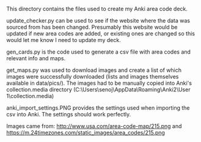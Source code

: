 This directory contains the files used to create my Anki area code deck.

update_checker.py can be used to see if the website where the data was sourced from has been changed. Presumably this website would be updated if new area codes are added, or existing ones are changed so this would let me know I need to update my deck.

gen_cards.py is the code used to generate a csv file with area codes and relevant info and maps.

get_maps.py was used to download images and create a list of which images were successfully downloaded (lists and images themselves available in data/pics/). The images had to be manually copied into Anki's collection.media directory (C:\Users\senoj\AppData\Roaming\Anki2\User 1\collection.media)

anki_import_settings.PNG provides the settings used when importing the csv into Anki. The settings should work perfectly.

Images came from:
http://www.usa.com/area-code-map/215.png
and
https://m.24timezones.com/static_images/area_codes/215.png